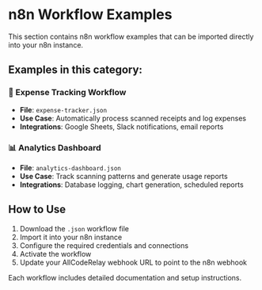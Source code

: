 # n8n Workflow Examples

This section contains n8n workflow examples that can be imported directly into your n8n instance.

## Examples in this category:

### 🧾 Expense Tracking Workflow
- **File**: `expense-tracker.json`
- **Use Case**: Automatically process scanned receipts and log expenses
- **Integrations**: Google Sheets, Slack notifications, email reports

### 📊 Analytics Dashboard
- **File**: `analytics-dashboard.json` 
- **Use Case**: Track scanning patterns and generate usage reports
- **Integrations**: Database logging, chart generation, scheduled reports

## How to Use

1. Download the `.json` workflow file
2. Import it into your n8n instance
3. Configure the required credentials and connections
4. Activate the workflow
5. Update your AllCodeRelay webhook URL to point to the n8n webhook

Each workflow includes detailed documentation and setup instructions.
